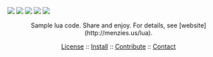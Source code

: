 <img src="https://img.shields.io/badge/language-lua-orange">&nbsp;<img 
src="https://img.shields.io/badge/purpose-ai,se-blueviolet">&nbsp;<img 
src="https://img.shields.io/badge/platform-mac,*nux-informational">&nbsp;<img 
src="https://img.shields.io/badge/license-Bsd2-informational">&nbsp;<img
src="https://travis-ci.org/timm/lua.svg?branch=master"> 


<p align=center>Sample lua code. Share and enjoy. For details, see [website](http://menzies.us/lua).</p>

<p align=center><a 
href="LICENSE.md">License</a> :: <a 
href="INSTALL.md">Install</a> :: <a
href="CODE_OF_CONDUCT.md">Contribute</a> :: <a 
href="CONTACT.md">Contact</a>   </p>

